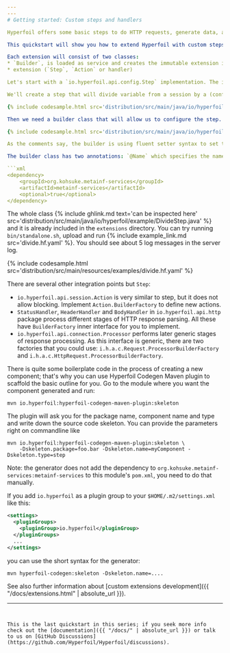 ```yaml
---
---
# Getting started: Custom steps and handlers

Hyperfoil offers some basic steps to do HTTP requests, generate data, alter control flow in the scenario etc., but your needs may surpass the features implemented so far. Also, it might be just easier to express your logic in Java code than combining steps in the YAML. The downside is reduced ability to reuse and more tight dependency on Hyperfoil APIs.

This quickstart will show you how to extend Hyperfoil with custom steps and handlers. As we use the standard Java `ServiceLoader` approach, after you build the module you should drop it into `extensions` directory. (Note: if you upload the benchmarks through CLI you need to put it to both the machine where you run the CLI and to the controller.)

Each extension will consist of two classes:
* `Builder`, is loaded as service and creates the immutable extension instance
* extension (`Step`, `Action` or handler)

Let's start with a `io.hyperfoil.api.config.Step` implementation. The interface has single method `invoke(Session)` that should return `true` if the step was executed and `false` if its execution has been blocked and should be retried later. In case that the execution is blocked the invocation must not have any side effects - e.g. if the step is fetching objects from some pools and one of the pools is depleted, it should release the already acquired objects back to the pool.

We'll create a step that will divide variable from a session by a (configurable) constant and store the result in another variable.

{% include codesample.html src='distribution/src/main/java/io/hyperfoil/example/DivideStep.java' slice='21:50' %}

Then we need a builder class that will allow us to configure the step. To keep related classes together we will define it as inner static class:

{% include codesample.html src='distribution/src/main/java/io/hyperfoil/example/DivideStep.java' slice='51:116' %}

As the comments say, the builder is using fluent setter syntax to set the attributes. When you want to nest attributes under another builder, you can just add parameter-less method `FooBuilder foo()` the returns an instance of `FooBuilder`; the parser will fill this instance as well. There are some interfaces your builder can implement to accept lists or different structures, but the description is out of scope of this quickstart.

The builder class has two annotations: `@Name` which specifies the name we'll use in YAML as step name, and `@MetaInfServices` with `StepBuilder.class` as the parameter. If you were to implement other type of extension, this would be `Action.Builder.class`, `Request.ProcessorBuilder.class` etc. In order to record the service in META-INF directory in the jar you must also add this dependency to your module:

```xml
<dependency>
    <groupId>org.kohsuke.metainf-services</groupId>
    <artifactId>metainf-services</artifactId>
    <optional>true</optional>
</dependency>
```

The whole class {% include ghlink.md text='can be inspected here' src='distribution/src/main/java/io/hyperfoil/example/DivideStep.java' %} and it is already included in the `extensions` directory. You can try running `bin/standalone.sh`, upload and run {% include example_link.md src='divide.hf.yaml' %}. You should see about 5 log messages in the server log.

{% include codesample.html src='distribution/src/main/resources/examples/divide.hf.yaml' %}

There are several other integration points but `Step`:
* `io.hyperfoil.api.session.Action` is very similar to step, but it does not allow blocking. Implement `Action.BuilderFactory` to define new actions.
* `StatusHandler`, `HeaderHandler` and `BodyHandler` in `io.hyperfoil.api.http` package process different stages of HTTP response parsing. All these have `BuilderFactory` inner interface for you to implement.
* `io.hyperfoil.api.connection.Processor` performs later generic stages of response processing. As this interface is generic, there are two factories that you could use: `i.h.a.c.Request.ProcessorBuilderFactory` and `i.h.a.c.HttpRequest.ProcessorBuilderFactory`.

There is quite some boilerplate code in the process of creating a new component; that's why you can use Hyperfoil Codegen Maven plugin to scaffold the basic outline for you. Go to the module where you want the component generated and run:

```shell
mvn io.hyperfoil:hyperfoil-codegen-maven-plugin:skeleton
```

The plugin will ask you for the package name, component name and type and write down the source code skeleton. You can provide the parameters right on commandline like

```shell
mvn io.hyperfoil:hyperfoil-codegen-maven-plugin:skeleton \
    -Dskeleton.package=foo.bar -Dskeleton.name=myComponent -Dskeleton.type=step
```

Note: the generator does not add the dependency to `org.kohsuke.metainf-services:metainf-services` to this module's `pom.xml`, you need to do that manually.

If you add `io.hyperfoil` as a plugin group to your `$HOME/.m2/settings.xml` like this:

```xml
<settings>
  <pluginGroups>
    <pluginGroup>io.hyperfoil</pluginGroup>
  </pluginGroups>
  ...
</settings>
```

you can use the short syntax for the generator:

```shell
mvn hyperfoil-codegen:skeleton -Dskeleton.name=....
```

See also further information about [custom extensions development]({{ "/docs/extensions.html" | absolute_url }}).

---
```


This is the last quickstart in this series; if you seek more info check out the [documentation]({{ "/docs/" | absolute_url }}) or talk to us on [GitHub Discussions](https://github.com/Hyperfoil/Hyperfoil/discussions).
